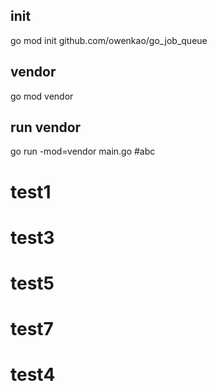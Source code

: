 ## init
go mod init github.com/owenkao/go_job_queue
## vendor
go mod vendor
## run vendor
go run -mod=vendor main.go
#abc


# test1
# test3
# test5
# test7
# test4
